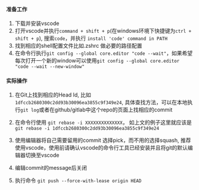 
#### 准备工作

1. 下载并安装vscode
2. 打开vscode并执行```command + shift + p```(在windows环境下快捷键为```ctrl + shift + p```), 搜索```code```，并执行 ```install 'code' command in PATH```
3. 找到相应的shell配置文件比如.zshrc 做必要的路径配置
4. 在命令行执行```git config --global core.editor "code --wait"```，如果希望每次打开一个新的window可以使用```git config --global core.editor "code --wait --new-window"```

#### 实际操作

1. 在Git上找到相应的Head Id, 比如 ```1dfccb2680300c2dd93b30096ea3855c9f349e24```, 具体查找方法，可以在本地执行```git log```或者在github/gitlab中这个repo的页面上找相应的commit

2. 在命令行使用 ```git rebase -i XXXXXXXXXXXXXX```， 如上文的例子这里就应该是 ```git rebase -i 1dfccb2680300c2dd93b30096ea3855c9f349e24```

3. 使用编辑器将自己需要留用的commit 选择pick，而不用的选择squash, 推荐使用vscode，使用前请确认vscode的命令行工具已经安装并且将git的默认编辑器切换至vscode

4. 编辑commit的message后关闭

5. 执行命令 ```git push --force-with-lease origin HEAD```
